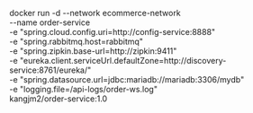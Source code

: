 docker run -d --network ecommerce-network \
--name order-service \
-e "spring.cloud.config.uri=http://config-service:8888" \
-e "spring.rabbitmq.host=rabbitmq" \
-e "spring.zipkin.base-url=http://zipkin:9411" \
-e "eureka.client.serviceUrl.defaultZone=http://discovery-service:8761/eureka/" \
-e "spring.datasource.url=jdbc:mariadb://mariadb:3306/mydb" \
-e "logging.file=/api-logs/order-ws.log" \
kangjm2/order-service:1.0